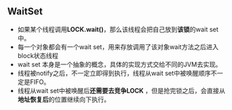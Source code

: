 ## WaitSet

- 如果某个线程调用**LOCK.wait()**，那么该线程会把自己放到**该锁**的wait set中。 
- 每一个对象都会有一个wait set，用来存放调用了该对象wait方法之后进入block状态线程
- wait set 本身是一个抽象的概念，具体的实现方式交给不同的JVM去实现。
- 线程被notify之后，不一定立即得到执行，线程从wait set中被唤醒顺序不一定是FIFO。
- 线程从wait set中被唤醒后**还需要去竞争LOCK** ，但是抢完锁之后，会直接从**地址恢复后**的位置继续向下执行。